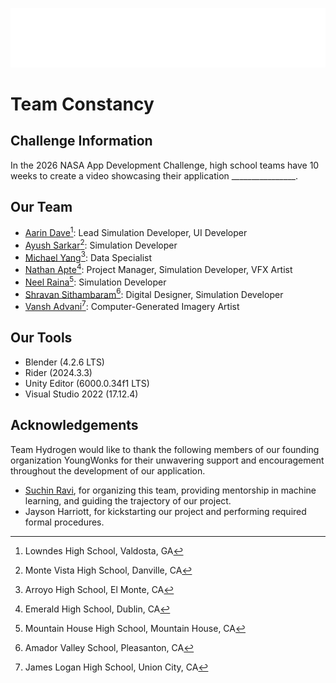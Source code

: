 ![welcome to team constancy](your_cool_intro.gif)

# Team Constancy

## Challenge Information
In the 2026 NASA App Development Challenge, high school teams have 10 weeks to create a video showcasing their application ________________.

## Our Team
- [Aarin Dave](https://github.com/aarindave)[^1]: Lead Simulation Developer, UI Developer
- [Ayush Sarkar](https://github.com/sarkarayush2010-lang)[^2]: Simulation Developer
- [Michael Yang](https://github.com/viperisopp)[^3]: Data Specialist
- [Nathan Apte](https://github.com/Boomexe)[^4]: Project Manager, Simulation Developer, VFX Artist
- [Neel Raina](https://github.com/CodeSport18)[^5]: Simulation Developer
- [Shravan Sithambaram](https://github.com/VirtualSquares)[^6]: Digital Designer, Simulation Developer
- [Vansh Advani](https://github.com/vadvani37)[^7]: Computer-Generated Imagery Artist

## Our Tools
- Blender (4.2.6 LTS)
- Rider (2024.3.3)
- Unity Editor (6000.0.34f1 LTS)
- Visual Studio 2022 (17.12.4)

## Acknowledgements
Team Hydrogen would like to thank the following members of our founding organization YoungWonks for their unwavering support and encouragement throughout the development of our application.
- [Suchin Ravi](https://github.com/wonksknowsuchin), for organizing this team, providing mentorship in machine learning, and guiding the trajectory of our project.
- Jayson Harriott, for kickstarting our project and performing required formal procedures.

[^1]: Lowndes High School, Valdosta, GA
[^2]: Monte Vista High School, Danville, CA
[^3]: Arroyo High School, El Monte, CA
[^4]: Emerald High School, Dublin, CA
[^5]: Mountain House High School, Mountain House, CA
[^6]: Amador Valley School, Pleasanton, CA
[^7]: James Logan High School, Union City, CA
